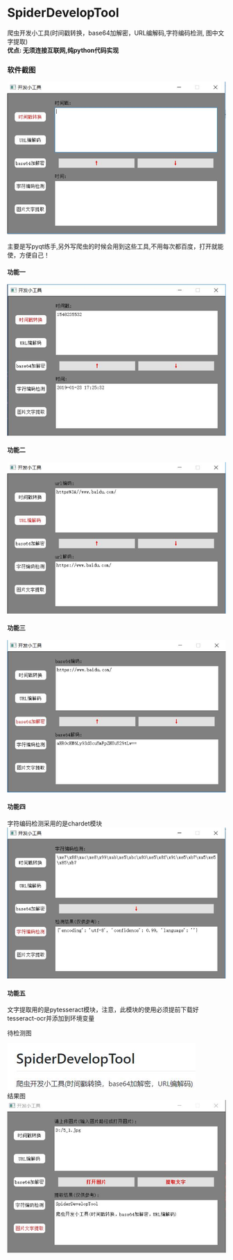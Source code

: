 # SpiderDevelopTool
爬虫开发小工具(时间戳转换，base64加解密，URL编解码,字符编码检测, 图中文字提取)  
**优点: 无须连接互联网,纯python代码实现**

###  软件截图
![封面](img/screenshot.jpg)

主要是写pyqt练手,另外写爬虫的时候会用到这些工具,不用每次都百度，打开就能使，方便自己！

#### 功能一
![1](img/1.jpg)
#### 功能二
![2](img/2.jpg)
#### 功能三
![3](img/3.jpg)
#### 功能四
字符编码检测采用的是chardet模块
![4](img/4.jpg)
<br>
#### 功能五
文字提取用的是pytesseract模块，注意，此模块的使用必须提前下载好tesseract-ocr并添加到环境变量  

待检测图  

![5](img/5_1.jpg)  
结果图   
![5](img/5_2.jpg)
